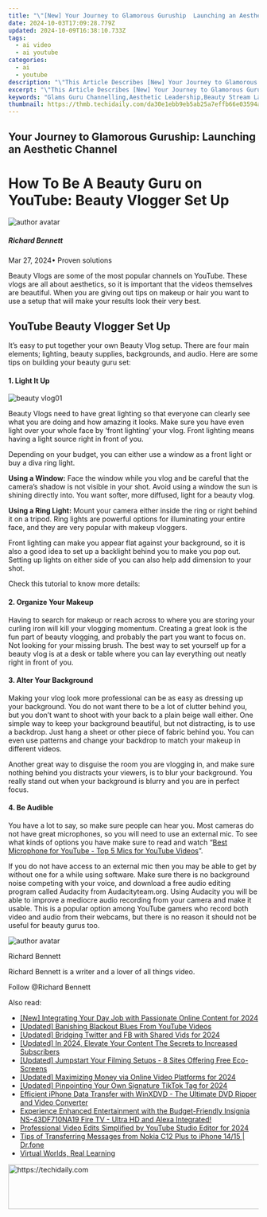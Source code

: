 ```yaml
---
title: "\"[New] Your Journey to Glamorous Guruship  Launching an Aesthetic Channel for 2024\""
date: 2024-10-03T17:09:28.779Z
updated: 2024-10-09T16:38:10.733Z
tags:
  - ai video
  - ai youtube
categories:
  - ai
  - youtube
description: "\"This Article Describes [New] Your Journey to Glamorous Guruship: Launching an Aesthetic Channel for 2024\""
excerpt: "\"This Article Describes [New] Your Journey to Glamorous Guruship: Launching an Aesthetic Channel for 2024\""
keywords: "Glams Guru Channelling,Aesthetic Leadership,Beauty Stream Launch,Glamorous Guidance,Visual Visionary Guide,Glossy Channel Creation,Elegant Entrepreneurship"
thumbnail: https://thmb.techidaily.com/da30e1ebb9eb5ab25a7effb66e03594a33963d6af1f63bbe87601ee182a33306.jpg
---
```


## Your Journey to Glamorous Guruship: Launching an Aesthetic Channel

# How To Be A Beauty Guru on YouTube: Beauty Vlogger Set Up

![author avatar](https://images.wondershare.com/filmora/article-images/richard-bennett.jpg)

##### Richard Bennett

 Mar 27, 2024• Proven solutions

Beauty Vlogs are some of the most popular channels on YouTube. These vlogs are all about aesthetics, so it is important that the videos themselves are beautiful. When you are giving out tips on makeup or hair you want to use a setup that will make your results look their very best.

## YouTube Beauty Vlogger Set Up

It’s easy to put together your own Beauty Vlog setup. There are four main elements; lighting, beauty supplies, backgrounds, and audio. Here are some tips on building your beauty guru set:

#### 1\. Light It Up

![beauty vlog01](https://images.wondershare.com/filmora/article-images/beauty-vlog01.JPG)

Beauty Vlogs need to have great lighting so that everyone can clearly see what you are doing and how amazing it looks. Make sure you have even light over your whole face by ‘front lighting’ your vlog. Front lighting means having a light source right in front of you.

Depending on your budget, you can either use a window as a front light or buy a diva ring light.

**Using a Window:**  Face the window while you vlog and be careful that the camera’s shadow is not visible in your shot. Avoid using a window the sun is shining directly into. You want softer, more diffused, light for a beauty vlog.

**Using a Ring Light:**  Mount your camera either inside the ring or right behind it on a tripod. Ring lights are powerful options for illuminating your entire face, and they are very popular with makeup vloggers.

Front lighting can make you appear flat against your background, so it is also a good idea to set up a backlight behind you to make you pop out. Setting up lights on either side of you can also help add dimension to your shot.

Check this tutorial to know more details:

#### 2\. Organize Your Makeup

Having to search for makeup or reach across to where you are storing your curling iron will kill your vlogging momentum. Creating a great look is the fun part of beauty vlogging, and probably the part you want to focus on. Not looking for your missing brush. The best way to set yourself up for a beauty vlog is at a desk or table where you can lay everything out neatly right in front of you.

#### 3\. Alter Your Background

Making your vlog look more professional can be as easy as dressing up your background. You do not want there to be a lot of clutter behind you, but you don’t want to shoot with your back to a plain beige wall either. One simple way to keep your background beautiful, but not distracting, is to use a backdrop. Just hang a sheet or other piece of fabric behind you. You can even use patterns and change your backdrop to match your makeup in different videos.

Another great way to disguise the room you are vlogging in, and make sure nothing behind you distracts your viewers, is to blur your background. You really stand out when your background is blurry and you are in perfect focus.

#### 4\. Be Audible

You have a lot to say, so make sure people can hear you. Most cameras do not have great microphones, so you will need to use an external mic. To see what kinds of options you have make sure to read and watch “[Best Microphone for YouTube - Top 5 Mics for YouTube Videos](https://tools.techidaily.com/wondershare/filmora/download/)”.

If you do not have access to an external mic then you may be able to get by without one for a while using software. Make sure there is no background noise competing with your voice, and download a free audio editing program called Audacity from Audacityteam.org. Using Audacity you will be able to improve a mediocre audio recording from your camera and make it usable. This is a popular option among YouTube gamers who record both video and audio from their webcams, but there is no reason it should not be useful for beauty gurus too.

![author avatar](https://images.wondershare.com/filmora/article-images/richard-bennett.jpg)

Richard Bennett

Richard Bennett is a writer and a lover of all things video.

Follow @Richard Bennett

<ins class="adsbygoogle"
     style="display:block"
     data-ad-format="autorelaxed"
     data-ad-client="ca-pub-7571918770474297"
     data-ad-slot="1223367746"></ins>

<ins class="adsbygoogle"
     style="display:block"
     data-ad-client="ca-pub-7571918770474297"
     data-ad-slot="8358498916"
     data-ad-format="auto"
     data-full-width-responsive="true"></ins>

<span class="atpl-alsoreadstyle">Also read:</span>
<div><ul>
<li><a href="https://youtube-tips.techidaily.com/ntegrating-your-day-job-with-passionate-online-content-for-2024/"><u>[New] Integrating Your Day Job with Passionate Online Content for 2024</u></a></li>
<li><a href="https://youtube-sure.techidaily.com/ed-banishing-blackout-blues-from-youtube-videos/"><u>[Updated] Banishing Blackout Blues From YouTube Videos</u></a></li>
<li><a href="https://twitter-clips.techidaily.com/updated-bridging-twitter-and-fb-with-shared-vids-for-2024/"><u>[Updated] Bridging Twitter and FB with Shared Vids for 2024</u></a></li>
<li><a href="https://youtube-tips.techidaily.com/ed-in-2024-elevate-your-content-the-secrets-to-increased-subscribers/"><u>[Updated] In 2024, Elevate Your Content The Secrets to Increased Subscribers</u></a></li>
<li><a href="https://youtube-tips.techidaily.com/ed-jumpstart-your-filming-setups-8-sites-offering-free-eco-screens/"><u>[Updated] Jumpstart Your Filming Setups - 8 Sites Offering Free Eco-Screens</u></a></li>
<li><a href="https://youtube-tips.techidaily.com/ed-maximizing-money-via-online-video-platforms-for-2024/"><u>[Updated] Maximizing Money via Online Video Platforms for 2024</u></a></li>
<li><a href="https://tiktok-clips.techidaily.com/updated-pinpointing-your-own-signature-tiktok-tag-for-2024/"><u>[Updated] Pinpointing Your Own Signature TikTok Tag for 2024</u></a></li>
<li><a href="https://discover-extraordinary.techidaily.com/efficient-iphone-data-transfer-with-winxdvd-the-ultimate-dvd-ripper-and-video-converter/"><u>Efficient iPhone Data Transfer with WinXDVD - The Ultimate DVD Ripper and Video Converter</u></a></li>
<li><a href="https://buynow-reviews.techidaily.com/1722701305509-experience-enhanced-entertainment-with-the-budget-friendly-insignia-ns-43df710na19-fire-tv-ultra-hd-and-alexa-integrated/"><u>Experience Enhanced Entertainment with the Budget-Friendly Insignia NS-43DF710NA19 Fire TV - Ultra HD and Alexa Integrated!</u></a></li>
<li><a href="https://youtube-tips.techidaily.com/ssional-video-edits-simplified-by-youtube-studio-editor-for-2024/"><u>Professional Video Edits Simplified by YouTube Studio Editor for 2024</u></a></li>
<li><a href="https://android-transfer.techidaily.com/tips-of-transferring-messages-from-nokia-c12-plus-to-iphone-1415-drfone-by-drfone-transfer-from-android-transfer-from-android/"><u>Tips of Transferring Messages from Nokia C12 Plus to iPhone 14/15 | Dr.fone</u></a></li>
<li><a href="https://extra-resources.techidaily.com/virtual-worlds-real-learning/"><u>Virtual Worlds, Real Learning</u></a></li>
</ul></div>

<!-- affiliate ads begin -->
<a href="https://aligracehair.sjv.io/c/5597632/1938682/19272" target="_top" id="1938682">
  <img src="//a.impactradius-go.com/display-ad/19272-1938682" border="0" alt="https://techidaily.com" width="728" height="90"/>
</a>
<img height="0" width="0" src="https://aligracehair.sjv.io/i/5597632/1938682/19272" style="position:absolute;visibility:hidden;" border="0" />
<!-- affiliate ads end -->


